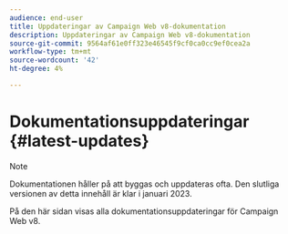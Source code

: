 ```yaml
---
audience: end-user
title: Uppdateringar av Campaign Web v8-dokumentation
description: Uppdateringar av Campaign Web v8-dokumentation
source-git-commit: 9564af61e0ff323e46545f9cf0ca0cc9ef0cea2a
workflow-type: tm+mt
source-wordcount: '42'
ht-degree: 4%

---
```


# Dokumentationsuppdateringar {#latest-updates}

>[!NOTE]
>
>Dokumentationen håller på att byggas och uppdateras ofta. Den slutliga versionen av detta innehåll är klar i januari 2023.

På den här sidan visas alla dokumentationsuppdateringar för Campaign Web v8.

